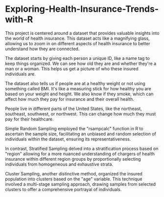 # Exploring-Health-Insurance-Trends-with-R
This project is centered around a dataset that provides valuable insights into the world of health insurance. This dataset acts like a magnifying glass, allowing us to zoom in on different aspects of health insurance to better understand how they are connected. 

The dataset starts by giving each person a unique ID, like a name tag to keep things organized. We can see how old they are and whether they're a man or a woman. This helps us get a picture of who these insured individuals are. 

The dataset also tells us if people are at a healthy weight or not using something called BMI. It's like a measuring stick for how healthy you are based on your weight and height. We also know if they smoke, which can affect how much they pay for insurance and their overall health. 

People live in different parts of the United States, like the northeast, southeast, southwest, or northwest. This can change how much they must pay for their healthcare. 

Simple Random Sampling employed the "rsampcalc" function in R to ascertain the sample size, facilitating an unbiased and random selection of individuals within the dataset, ensuring its representativeness. 

In contrast, Stratified Sampling delved into a stratification process based on "region" allowing for a more nuanced understanding of chargers of health insurance within different region groups by proportionally selecting individuals from homogeneous and exhaustive strata. 

Cluster Sampling, another distinctive method, organized the insured population into clusters based on the "age" variable. This technique involved a multi-stage sampling approach, drawing samples from selected clusters to offer a comprehensive portrayal of individuals. 
